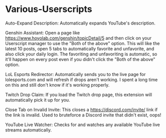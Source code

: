 # Various-Userscripts

Auto-Expand Description: Automatically expands YouTube's description.

Genshin Assistant: Open a page like https://www.hoyolab.com/genshin/topicDetail/5 and then click on your Userscript manager to use the "Both of the above" option. This will like the latest 10 posts, open 5 tabs to automatically favorite and unfavorite, and also click your daily login. The favoriting and unfavoriting is automatic, so it'll happen on every post even if you didn't click the "Both of the above" option.

LoL Esports Redirector: Automatically sends you to the live page for lolesports.com and will refresh if drops aren't working. I spent a long time on this and still don't know if it's working properly.

Twitch Drop Claim: If you load the Twitch drop page, this extension will automatically pick it up for you.

Close Tab on Invalid Invite: This closes a https://discord.com/invite/ link if the link is invalid. Used to bruteforce a Discord invite that didn't exist, oops!

YouTube Live Watcher: Checks for and watches any available YouTube live streams automatically.
